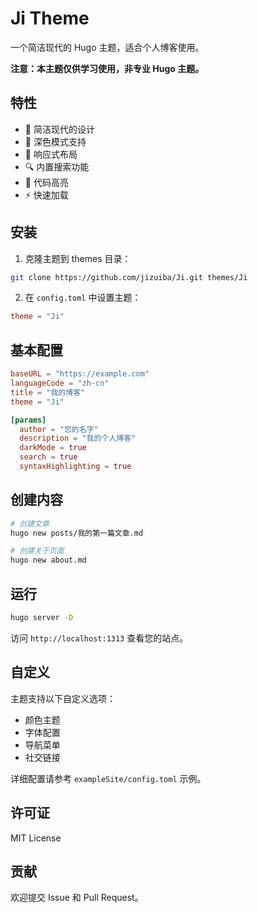 # Ji Theme

一个简洁现代的 Hugo 主题，适合个人博客使用。

**注意：本主题仅供学习使用，非专业 Hugo 主题。**

## 特性

- 🎨 简洁现代的设计
- 🌙 深色模式支持
- 📱 响应式布局
- 🔍 内置搜索功能
- 📝 代码高亮
- ⚡ 快速加载

## 安装

1. 克隆主题到 themes 目录：
```bash
git clone https://github.com/jizuiba/Ji.git themes/Ji
```

2. 在 `config.toml` 中设置主题：
```toml
theme = "Ji"
```

## 基本配置

```toml
baseURL = "https://example.com"
languageCode = "zh-cn"
title = "我的博客"
theme = "Ji"

[params]
  author = "您的名字"
  description = "我的个人博客"
  darkMode = true
  search = true
  syntaxHighlighting = true
```

## 创建内容

```bash
# 创建文章
hugo new posts/我的第一篇文章.md

# 创建关于页面
hugo new about.md
```

## 运行

```bash
hugo server -D
```

访问 `http://localhost:1313` 查看您的站点。

## 自定义

主题支持以下自定义选项：

- 颜色主题
- 字体配置
- 导航菜单
- 社交链接

详细配置请参考 `exampleSite/config.toml` 示例。

## 许可证

MIT License

## 贡献

欢迎提交 Issue 和 Pull Request。
